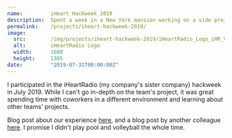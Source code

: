 ```yaml
---
name:         iHeart Hackweek 2019
description:  Spent a week in a New York mansion working on a side project with some coworkers.
permalink:    /projects/iheart-hackweek-2019/
image:
  src:        /img/projects/iheart-hackweek-2019/iHeartRadio_Logo_iHR_Vertical_Color.png
  alt:        iHeartRadio Logo
  width:      1680
  height:     1305
date:         "2019-07-31T00:00:00Z"
---
```


I participated in the iHeartRadio (my company's sister company) hackweek in July 2019. While I can't go in-depth on the team's project, it was great spending time with coworkers in a different environment and learning about other teams' projects.

Blog post about our experience [here](https://www.jelli.com/launchpad/why-is-everyone-talking-about-hackathons/), and a blog post by another colleague [here](https://tech.iheart.com/iheartradio-summer-hackweek-2019-d1e6b37bb692). I promise I didn't play pool and volleyball the whole time.
